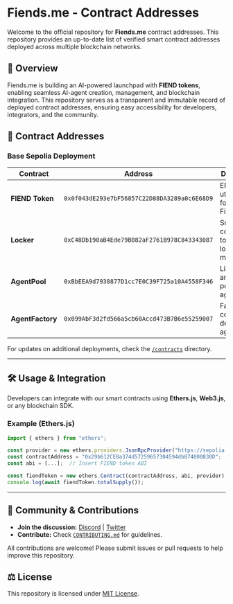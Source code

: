 # Fiends.me - Contract Addresses

Welcome to the official repository for **Fiends.me** contract addresses. This repository provides an up-to-date list of verified smart contract addresses deployed across multiple blockchain networks.

## 🔹 Overview

Fiends.me is building an AI-powered launchpad with **FIEND tokens**, enabling seamless AI-agent creation, management, and blockchain integration. This repository serves as a transparent and immutable record of deployed contract addresses, ensuring easy accessibility for developers, integrators, and the community.

## 📜 **Contract Addresses**

### **Base Sepolia Deployment**
| Contract       | Address                                      | Description |
|--------------|----------------------------------------------|------------|
| **FIEND Token** | `0x0f043dE293e7bF56857C22D88DA3289a0c6E68D9` | ERC-20 utility token for Fiends.me |
| **Locker** | `0xC48Db190aB4Ede79B082aF2761B978C843343087` | Smart contract for token locking mechanisms |
| **AgentPool** | `0xBbEEA9d7938877D1cc7E0C39F725a10A4558F346` | Liquidity and staking pool for AI agents |
| **AgentFactory** | `0x099AbF3d2fd566a5cb60Accd473B7B6e55259007` | Factory contract for deploying AI agents |

For updates on additional deployments, check the [`/contracts`](./contracts/) directory.

---

## 🛠 **Usage & Integration**
Developers can integrate with our smart contracts using **Ethers.js**, **Web3.js**, or any blockchain SDK.

### **Example (Ethers.js)**
```javascript
import { ethers } from "ethers";

const provider = new ethers.providers.JsonRpcProvider("https://sepolia.base.org");
const contractAddress = "0x29b612CE8a374d57259657304594db874800830D";
const abi = [...];  // Insert FIEND token ABI

const fiendToken = new ethers.Contract(contractAddress, abi, provider);
console.log(await fiendToken.totalSupply());
```

---

## 📢 **Community & Contributions**
- **Join the discussion:** [Discord](#) | [Twitter](#)
- **Contribute:** Check [`CONTRIBUTING.md`](./docs/contributing.md) for guidelines.

All contributions are welcome! Please submit issues or pull requests to help improve this repository.

## ⚖️ **License**
This repository is licensed under [MIT License](./LICENSE).
